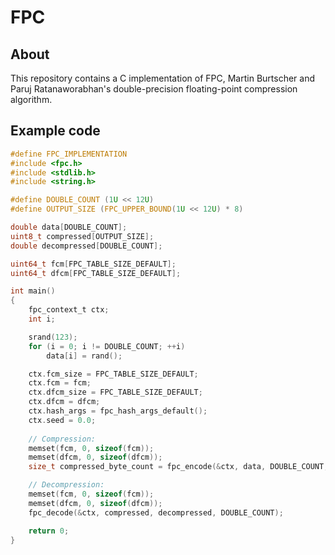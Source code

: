 # FPC
## About
This repository contains a C implementation of FPC, Martin Burtscher and Paruj Ratanaworabhan's double-precision floating-point compression algorithm.
## Example code
```c
#define FPC_IMPLEMENTATION
#include <fpc.h>
#include <stdlib.h>
#include <string.h>

#define DOUBLE_COUNT (1U << 12U)
#define OUTPUT_SIZE (FPC_UPPER_BOUND(1U << 12U) * 8)

double data[DOUBLE_COUNT];
uint8_t compressed[OUTPUT_SIZE];
double decompressed[DOUBLE_COUNT];

uint64_t fcm[FPC_TABLE_SIZE_DEFAULT];
uint64_t dfcm[FPC_TABLE_SIZE_DEFAULT];

int main()
{
	fpc_context_t ctx;
	int i;

	srand(123);
	for (i = 0; i != DOUBLE_COUNT; ++i)
		data[i] = rand();

	ctx.fcm_size = FPC_TABLE_SIZE_DEFAULT;
	ctx.fcm = fcm;
	ctx.dfcm_size = FPC_TABLE_SIZE_DEFAULT;
	ctx.dfcm = dfcm;
	ctx.hash_args = fpc_hash_args_default();
	ctx.seed = 0.0;
    
    // Compression:
	memset(fcm, 0, sizeof(fcm));
	memset(dfcm, 0, sizeof(dfcm));
	size_t compressed_byte_count = fpc_encode(&ctx, data, DOUBLE_COUNT, compressed);

    // Decompression:
	memset(fcm, 0, sizeof(fcm));
	memset(dfcm, 0, sizeof(dfcm));
	fpc_decode(&ctx, compressed, decompressed, DOUBLE_COUNT);

	return 0;
}
```